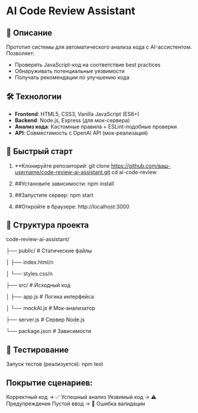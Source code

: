 # AI Code Review Assistant


## 📝 Описание

Прототип системы для автоматического анализа кода с AI-ассистентом. Позволяет:
- Проверять JavaScript-код на соответствие best practices
- Обнаруживать потенциальные уязвимости
- Получать рекомендации по улучшению кода

## 🛠 Технологии

- **Frontend**: HTML5, CSS3, Vanilla JavaScript (ES6+)
- **Backend**: Node.js, Express (для мок-сервера)
- **Анализ кода**: Кастомные правила + ESLint-подобные проверки
- **API**: Совместимость с OpenAI API (мок-реализация)

## 🚀 Быстрый старт

1. **Клонируйте репозиторий:
   git clone https://github.com/ваш-username/code-review-ai-assistant.git
   cd ai-code-review
2. ##Установите зависимости:
npm install

3. ##Запустите сервер:
npm start

4. ##Откройте в браузере:
http://localhost:3000


## 📂 Структура проекта

code-review-ai-assistant/

├── public/           # Статические файлы

│   ├── index.html/n

│   └── styles.css/n

├── src/              # Исходный код

│   ├── app.js        # Логика интерфейса

│   └── mockAI.js     # Мок-анализатор

├── server.js         # Сервер Node.js

└── package.json      # Зависимости


## 🧪 Тестирование
Запуск тестов (реализуется):
npm test


## Покрытие сценариев:
Корректный код → ✅ Успешный анализ
Уязвимый код → ⚠️ Предупреждения
Пустой ввод → 🛑 Ошибка валидации
